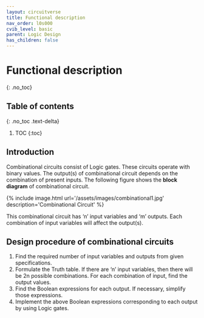 ```yaml
---
layout: circuitverse
title: Functional description
nav_order: l0s000
cvib_level: basic
parent: Logic Design
has_children: false
---
```



# Functional description
{: .no_toc}


## Table of contents
{: .no_toc .text-delta}

1. TOC
{:toc}

## Introduction

Combinational circuits consist of Logic gates. These circuits operate with binary values. The output(s) of combinational circuit depends on the combination of present inputs. The following figure shows the **block diagram** of combinational circuit.

{% include image.html url='/assets/images/combinational1.jpg' description='Combinational Circuit' %}

This combinational circuit has ‘n’ input variables and ‘m’ outputs. Each combination of input variables will affect the output(s).


## Design procedure of combinational circuits

1.  Find the required number of input variables and outputs from given specifications.   
1.  Formulate the Truth table. If there are ‘n’ input variables, then there will be 2n possible combinations. For each combination of input, find the output values.   
1.  Find the Boolean expressions for each output. If necessary, simplify those expressions.   
1.  Implement the above Boolean expressions corresponding to each output by using Logic gates.


